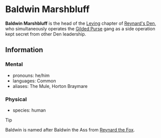 # Baldwin Marshbluff

**Baldwin Marshbluff** is the head of the [Leving](../../../societies/esterfell-accord/leving/leving.md) chapter of [Reynard's Den](../../reynards-den.md), who simultaneously operates the [Gilded Purse](../gilded-purse.md) gang as a side operation kept secret from other Den leadership.

## Information

### Mental

- pronouns: he/him
- languages: Common
- aliases: The Mule, Horton Braymare

### Physical

- species: human

> [!TIP]
> Baldwin is named after Baldwin the Ass from [Reynard the Fox](https://en.wikipedia.org/wiki/Reynard_the_Fox).
